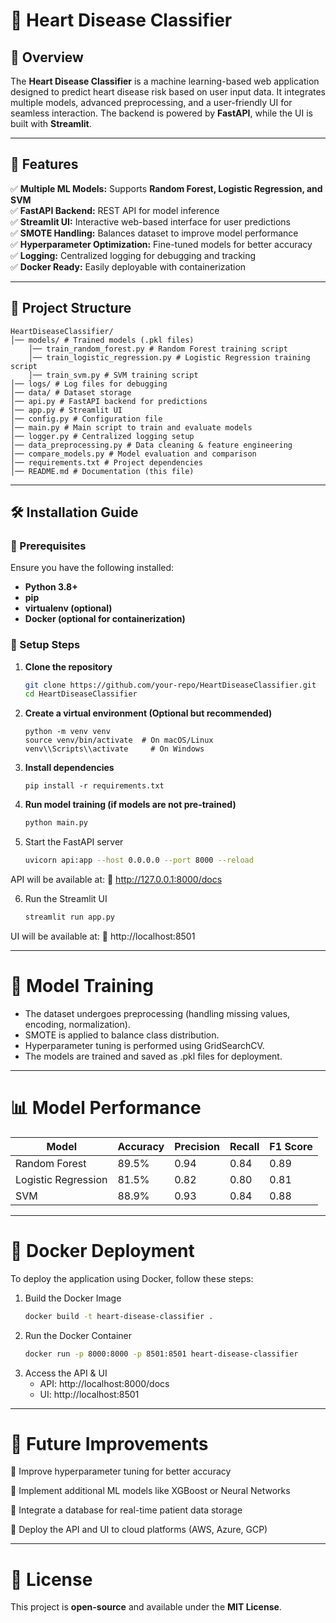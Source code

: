 # 💖 Heart Disease Classifier

## 📌 Overview
The **Heart Disease Classifier** is a machine learning-based web application designed to predict heart disease risk based on user input data. It integrates multiple models, advanced preprocessing, and a user-friendly UI for seamless interaction. The backend is powered by **FastAPI**, while the UI is built with **Streamlit**.

---

## 🚀 Features
✅ **Multiple ML Models:** Supports **Random Forest, Logistic Regression, and SVM**  
✅ **FastAPI Backend:** REST API for model inference  
✅ **Streamlit UI:** Interactive web-based interface for user predictions  
✅ **SMOTE Handling:** Balances dataset to improve model performance  
✅ **Hyperparameter Optimization:** Fine-tuned models for better accuracy  
✅ **Logging:** Centralized logging for debugging and tracking  
✅ **Docker Ready:** Easily deployable with containerization  

---

## 📂 Project Structure

```
HeartDiseaseClassifier/ 
│── models/ # Trained models (.pkl files) 
    │── train_random_forest.py # Random Forest training script 
    │── train_logistic_regression.py # Logistic Regression training script 
    │── train_svm.py # SVM training script
│── logs/ # Log files for debugging 
│── data/ # Dataset storage 
│── api.py # FastAPI backend for predictions 
│── app.py # Streamlit UI 
│── config.py # Configuration file 
│── main.py # Main script to train and evaluate models 
│── logger.py # Centralized logging setup 
│── data_preprocessing.py # Data cleaning & feature engineering 
│── compare_models.py # Model evaluation and comparison  
│── requirements.txt # Project dependencies 
│── README.md # Documentation (this file)
```

---

## 🛠️ Installation Guide

### 📌 Prerequisites
Ensure you have the following installed:
- **Python 3.8+**
- **pip**
- **virtualenv (optional)**
- **Docker (optional for containerization)**

### 🚀 Setup Steps
1. **Clone the repository**  
   ```sh
   git clone https://github.com/your-repo/HeartDiseaseClassifier.git
   cd HeartDiseaseClassifier
   ```
2. **Create a virtual environment (Optional but recommended)**
    ```shell
    python -m venv venv
    source venv/bin/activate  # On macOS/Linux
    venv\\Scripts\\activate     # On Windows
    ```
3. **Install dependencies**
    ```shell
    pip install -r requirements.txt
    ```
4. **Run model training (if models are not pre-trained)**
    ```sh
    python main.py
    ```
5. Start the FastAPI server
    ```sh 
    uvicorn api:app --host 0.0.0.0 --port 8000 --reload
    ```
API will be available at:
📌 http://127.0.0.1:8000/docs

6. Run the Streamlit UI
    ```sh
    streamlit run app.py
    ```
UI will be available at:
📌 http://localhost:8501

---

# 🔬 Model Training

* The dataset undergoes preprocessing (handling missing values, encoding, normalization).
* SMOTE is applied to balance class distribution.
* Hyperparameter tuning is performed using GridSearchCV.
* The models are trained and saved as .pkl files for deployment.


---

# 📊 Model Performance

| Model               | Accuracy | Precision | Recall | F1 Score |
|---------------------|----------|------------|--------|----------|
| Random Forest      | 89.5%    | 0.94       | 0.84   | 0.89     |
| Logistic Regression | 81.5%    | 0.82       | 0.80   | 0.81     |
| SVM                | 88.9%    | 0.93       | 0.84   | 0.88     |

---

# 🐳 Docker Deployment

To deploy the application using Docker, follow these steps:

1. Build the Docker Image
    ```sh
   docker build -t heart-disease-classifier . 
    ```
2. Run the Docker Container
    ```sh
    docker run -p 8000:8000 -p 8501:8501 heart-disease-classifier
    ```
3. Access the API & UI
   * API: http://localhost:8000/docs
   * UI: http://localhost:8501

--- 

# 📌 Future Improvements
🔹 Improve hyperparameter tuning for better accuracy

🔹 Implement additional ML models like XGBoost or Neural Networks

🔹 Integrate a database for real-time patient data storage

🔹 Deploy the API and UI to cloud platforms (AWS, Azure, GCP)

---
# 📄 License
This project is **open-source** and available under the **MIT License**.